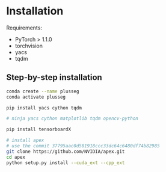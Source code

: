 # Installation

Requirements:
- PyTorch > 1.1.0
- torchvision
- yacs
- tqdm


## Step-by-step installation

```bash
conda create --name plusseg
conda activate plusseg

pip install yacs cython tqdm

# ninja yacs cython matplotlib tqdm opencv-python

pip install tensorboardX

# install apex
# use the commit 37795aac0d581918ccc33dc64c6480df74b82985
git clone https://github.com/NVIDIA/apex.git
cd apex
python setup.py install --cuda_ext --cpp_ext

```